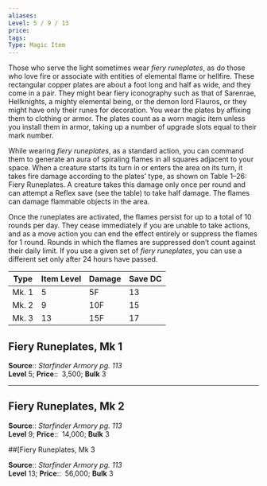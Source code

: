 ```yaml
---
aliases: 
Level: 5 / 9 / 13
price: 
tags: 
Type: Magic Item
---
```

Those who serve the light sometimes wear _fiery runeplates_, as do those who love fire or associate with entities of elemental flame or hellfire. These rectangular copper plates are about a foot long and half as wide, and they come in a pair. They might bear fiery iconography such as that of Sarenrae, Hellknights, a mighty elemental being, or the demon lord Flauros, or they might have only their runes for decoration. You wear the plates by affixing them to clothing or armor. The plates count as a worn magic item unless you install them in armor, taking up a number of upgrade slots equal to their mark number.  
  
While wearing _fiery runeplates_, as a standard action, you can command them to generate an aura of spiraling flames in all squares adjacent to your space. When a creature starts its turn in or enters the area on its turn, it takes fire damage according to the plates’ type, as shown on Table 1–26: Fiery Runeplates. A creature takes this damage only once per round and can attempt a Reflex save (see the table) to take half damage. The flames can damage flammable objects in the area.  
  
Once the runeplates are activated, the flames persist for up to a total of 10 rounds per day. They cease immediately if you are unable to take actions, and as a move action you can end the effect entirely or suppress the flames for 1 round. Rounds in which the flames are suppressed don’t count against their daily limit. If you use a given set of _fiery runeplates_, you can use a different set only after 24 hours have passed.

| Type  | Item Level | Damage | Save DC |
| ----- | ---------- | ------ | ------- |
| Mk. 1 | 5          | 5F     | 13      |
| Mk. 2 | 9          | 10F    | 15      |
| Mk. 3 | 13         | 15F    | 17      | 

## Fiery Runeplates, Mk 1

**Source**:: _Starfinder Armory pg. 113_  
**Level** 5;
**Price**::  3,500; **Bulk** 3

---

## Fiery Runeplates, Mk 2

**Source**:: _Starfinder Armory pg. 113_  
**Level** 9;
**Price**::  14,000; **Bulk** 3

##[Fiery Runeplates, Mk 3

**Source**:: _Starfinder Armory pg. 113_  
**Level** 13;
**Price**::  56,000; **Bulk** 3
